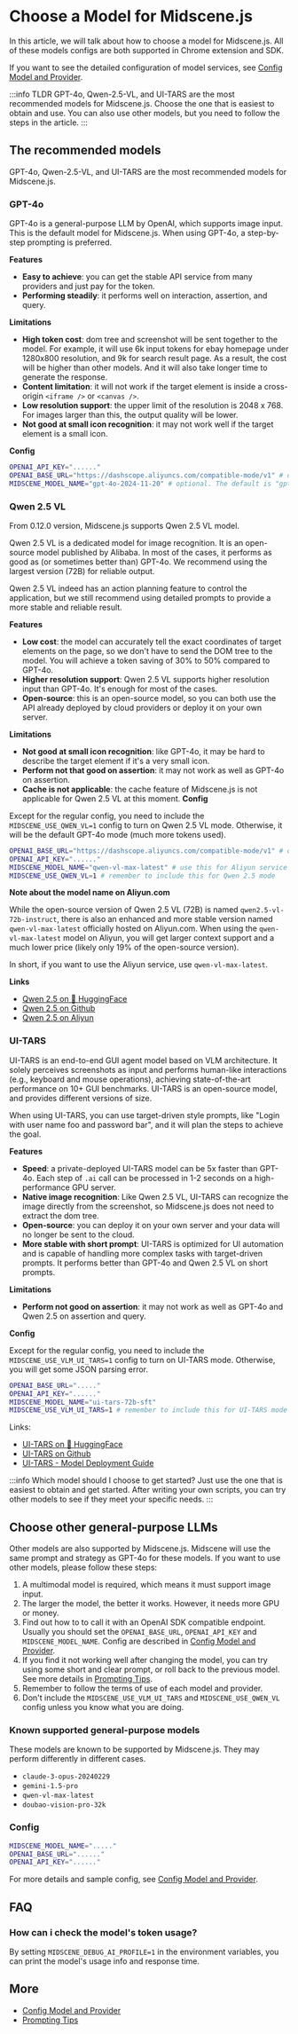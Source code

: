 # Choose a Model for Midscene.js

In this article, we will talk about how to choose a model for Midscene.js. All of these models configs are both supported in Chrome extension and SDK.

If you want to see the detailed configuration of model services, see [Config Model and Provider](./model-provider).

:::info TLDR
GPT-4o, Qwen-2.5-VL, and UI-TARS are the most recommended models for Midscene.js. Choose the one that is easiest to obtain and use. You can also use other models, but you need to follow the steps in the article.
:::

## The recommended models

GPT-4o, Qwen-2.5-VL, and UI-TARS are the most recommended models for Midscene.js.

### GPT-4o

GPT-4o is a general-purpose LLM by OpenAI, which supports image input. This is the default model for Midscene.js. When using GPT-4o, a step-by-step prompting is preferred.

**Features**

- **Easy to achieve**: you can get the stable API service from many providers and just pay for the token.
- **Performing steadily**: it performs well on interaction, assertion, and query.

**Limitations**

- **High token cost**: dom tree and screenshot will be sent together to the model. For example, it will use 6k input tokens for ebay homepage under 1280x800 resolution, and 9k for search result page. As a result, the cost will be higher than other models. And it will also take longer time to generate the response.
- **Content limitation**: it will not work if the target element is inside a cross-origin `<iframe />` or `<canvas />`.
- **Low resolution support**: the upper limit of the resolution is 2048 x 768. For images larger than this, the output quality will be lower.
- **Not good at small icon recognition**: it may not work well if the target element is a small icon.

**Config**

```bash
OPENAI_API_KEY="......"
OPENAI_BASE_URL="https://dashscope.aliyuncs.com/compatible-mode/v1" # optional, if you want an endpoint other than the default one from OpenAI.
MIDSCENE_MODEL_NAME="gpt-4o-2024-11-20" # optional. The default is "gpt-4o".
```

### Qwen 2.5 VL

From 0.12.0 version, Midscene.js supports Qwen 2.5 VL model.

Qwen 2.5 VL is a dedicated model for image recognition. It is an open-source model published by Alibaba. In most of the cases, it performs as good as (or sometimes better than) GPT-4o. We recommend using the largest version (72B) for reliable output.

Qwen 2.5 VL indeed has an action planning feature to control the application, but we still recommend using detailed prompts to provide a more stable and reliable result.

**Features**

- **Low cost**: the model can accurately tell the exact coordinates of target elements on the page, so we don't have to send the DOM tree to the model. You will achieve a token saving of 30% to 50% compared to GPT-4o.
- **Higher resolution support**: Qwen 2.5 VL supports higher resolution input than GPT-4o. It's enough for most of the cases.
- **Open-source**: this is an open-source model, so you can both use the API already deployed by cloud providers or deploy it on your own server.

**Limitations**

- **Not good at small icon recognition**: like GPT-4o, it may be hard to describe the target element if it's a very small icon.
- **Perform not that good on assertion**: it may not work as well as GPT-4o on assertion. 
- **Cache is not applicable**: the cache feature of Midscene.js is not applicable for Qwen 2.5 VL at this moment.
**Config**

Except for the regular config, you need to include the `MIDSCENE_USE_QWEN_VL=1` config to turn on Qwen 2.5 VL mode. Otherwise, it will be the default GPT-4o mode (much more tokens used).

```bash
OPENAI_BASE_URL="https://dashscope.aliyuncs.com/compatible-mode/v1" # or any endpoint from other providers.
OPENAI_API_KEY="......"
MIDSCENE_MODEL_NAME="qwen-vl-max-latest" # use this for Aliyun service
MIDSCENE_USE_QWEN_VL=1 # remember to include this for Qwen 2.5 mode
```

**Note about the model name on Aliyun.com**

⁠While the open-source version of Qwen 2.5 VL (72B) is named `qwen2.5-vl-72b-instruct`, there is also an enhanced and more stable version named `qwen-vl-max-latest` officially hosted on Aliyun.com. When using the `qwen-vl-max-latest` model on Aliyun, you will get larger context support and a much lower price (likely only 19% of the open-source version).

In short, if you want to use the Aliyun service, use `qwen-vl-max-latest`.

**Links**
- [Qwen 2.5 on 🤗 HuggingFace](https://huggingface.co/Qwen/Qwen2.5-VL-72B-Instruct)
- [Qwen 2.5 on Github](https://github.com/QwenLM/Qwen2.5-VL)
- [Qwen 2.5 on Aliyun](https://bailian.console.aliyun.com/#/model-market/detail/qwen-vl-max-latest)

### UI-TARS

UI-TARS is an end-to-end GUI agent model based on VLM architecture. It solely perceives screenshots as input and performs human-like interactions (e.g., keyboard and mouse operations), achieving state-of-the-art performance on 10+ GUI benchmarks. UI-TARS is an open-source model, and provides different versions of size. 

When using UI-TARS, you can use target-driven style prompts, like "Login with user name foo and password bar", and it will plan the steps to achieve the goal.

**Features**

- **Speed**: a private-deployed UI-TARS model can be 5x faster than GPT-4o. Each step of `.ai` call can be processed in 1-2 seconds on a high-performance GPU server.
- **Native image recognition**: Like Qwen 2.5 VL, UI-TARS can recognize the image directly from the screenshot, so Midscene.js does not need to extract the dom tree.
- **Open-source**: you can deploy it on your own server and your data will no longer be sent to the cloud.
- **More stable with short prompt**: ⁠UI-TARS is optimized for UI automation and is capable of handling more complex tasks with target-driven prompts. It performs better than GPT-4o and Qwen 2.5 VL on short prompts.

**Limitations**

- **Perform not good on assertion**: it may not work as well as GPT-4o and Qwen 2.5 on assertion and query.

**Config**

Except for the regular config, you need to include the `MIDSCENE_USE_VLM_UI_TARS=1` config to turn on UI-TARS mode. Otherwise, you will get some JSON parsing error.

```bash
OPENAI_BASE_URL="....."
OPENAI_API_KEY="......" 
MIDSCENE_MODEL_NAME="ui-tars-72b-sft"
MIDSCENE_USE_VLM_UI_TARS=1 # remember to include this for UI-TARS mode !
```

Links:
- [UI-TARS on 🤗 HuggingFace](https://huggingface.co/bytedance-research/UI-TARS-72B-SFT)
- [UI-TARS on Github](https://github.com/bytedance/ui-tars)
- [UI-TARS - Model Deployment Guide](https://juniper-switch-f10.notion.site/UI-TARS-Model-Deployment-Guide-17b5350241e280058e98cea60317de71)

:::info Which model should I choose to get started?
Just use the one that is easiest to obtain and get started. After writing your own scripts, you can try other models to see if they meet your specific needs.
:::


## Choose other general-purpose LLMs

Other models are also supported by Midscene.js. Midscene will use the same prompt and strategy as GPT-4o for these models. If you want to use other models, please follow these steps:

1. A multimodal model is required, which means it must support image input.
1. The larger the model, the better it works. However, it needs more GPU or money.
1. Find out how to to call it with an OpenAI SDK compatible endpoint. Usually you should set the `OPENAI_BASE_URL`, `OPENAI_API_KEY` and `MIDSCENE_MODEL_NAME`. Config are described in [Config Model and Provider](./model-provider).
1. If you find it not working well after changing the model, you can try using some short and clear prompt, or roll back to the previous model. See more details in [Prompting Tips](./prompting-tips).
1. Remember to follow the terms of use of each model and provider.
1. Don't include the `MIDSCENE_USE_VLM_UI_TARS` and `MIDSCENE_USE_QWEN_VL` config unless you know what you are doing.

### Known supported general-purpose models

These models are known to be supported by Midscene.js. They may perform differently in different cases.

- `claude-3-opus-20240229`
- `gemini-1.5-pro`
- `qwen-vl-max-latest`
- `doubao-vision-pro-32k`

### Config

```bash
MIDSCENE_MODEL_NAME="....."
OPENAI_BASE_URL="......"
OPENAI_API_KEY="......"
```

For more details and sample config, see [Config Model and Provider](./model-provider).

## FAQ

### How can i check the model's token usage?

By setting `MIDSCENE_DEBUG_AI_PROFILE=1` in the environment variables, you can print the model's usage info and response time.

## More

* [Config Model and Provider](./model-provider)
* [Prompting Tips](./prompting-tips)
